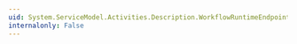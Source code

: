 ```yaml
---
uid: System.ServiceModel.Activities.Description.WorkflowRuntimeEndpoint.OnGetInstanceId(System.Object[],System.ServiceModel.OperationContext)
internalonly: False
---
```

